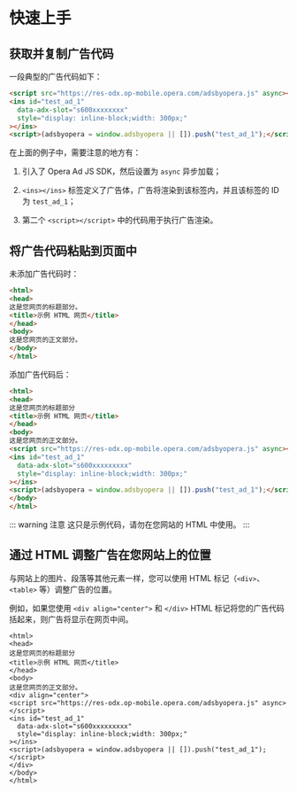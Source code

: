 # 快速上手

## 获取并复制广告代码

一段典型的广告代码如下：

``` html
<script src="https://res-odx.op-mobile.opera.com/adsbyopera.js" async></script>
<ins id="test_ad_1"
  data-adx-slot="s600xxxxxxxx"
  style="display: inline-block;width: 300px;"
></ins>
<script>(adsbyopera = window.adsbyopera || []).push("test_ad_1");</script>
```

在上面的例子中，需要注意的地方有：

1. 引入了 Opera Ad JS SDK，然后设置为 ```async``` 异步加载；

2. ```<ins></ins>``` 标签定义了广告体，广告将渲染到该标签内，并且该标签的 ID 为 ```test_ad_1```；

3. 第二个 ```<script></script>``` 中的代码用于执行广告渲染。

## 将广告代码粘贴到页面中

未添加广告代码时：

``` html
<html>
<head>
这是您网页的标题部分。
<title>示例 HTML 网页</title>
</head>
<body>
这是您网页的正文部分。
</body>
</html>
```

添加广告代码后：

``` html
<html>
<head>
这是您网页的标题部分
<title>示例 HTML 网页</title>
</head>
<body>
这是您网页的正文部分。
<script src="https://res-odx.op-mobile.opera.com/adsbyopera.js" async></script>
<ins id="test_ad_1"
  data-adx-slot="s600xxxxxxxxx"
  style="display: inline-block;width: 300px;"
></ins>
<script>(adsbyopera = window.adsbyopera || []).push("test_ad_1");</script>
</body>
</html>
```

::: warning 注意
这只是示例代码，请勿在您网站的 HTML 中使用。
:::

## 通过 HTML 调整广告在您网站上的位置

与网站上的图片、段落等其他元素一样，您可以使用 HTML 标记（```<div>```、```<table>``` 等）调整广告的位置。

例如，如果您使用 ```<div align="center">``` 和 ```</div>``` HTML 标记将您的广告代码括起来，则广告将显示在网页中间。

``` html{8,15}
<html>
<head>
这是您网页的标题部分
<title>示例 HTML 网页</title>
</head>
<body>
这是您网页的正文部分。
<div align="center">
<script src="https://res-odx.op-mobile.opera.com/adsbyopera.js" async></script>
<ins id="test_ad_1"
  data-adx-slot="s600xxxxxxxxx"
  style="display: inline-block;width: 300px;"
></ins>
<script>(adsbyopera = window.adsbyopera || []).push("test_ad_1");</script>
</div>
</body>
</html>
```
